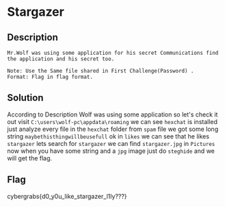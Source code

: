 # Stargazer

## Description

```Description
Mr.Wolf was using some application for his secret Communications find the application and his secret too.

Note: Use the Same file shared in First Challenge(Password) .
Format: Flag in flag format.
```

## Solution

According to Description Wolf was using some application so let's check it out visit `C:\users\wolf-pc\appdata\roaming` we can see `hexchat` is installed just analyze every file in the `hexchat` folder from `spam` file we got some long string `maybethisthingwillbeusefull` ok in `likes` we can see that he likes `stargazer` lets search for `stargazer` we can find `stargazer.jpg` in `Pictures` now when you have some string and a `jpg` image just do `steghide` and we will get the flag.

## Flag

cybergrabs{d0_y0u_like_stargazer_l1ly???}